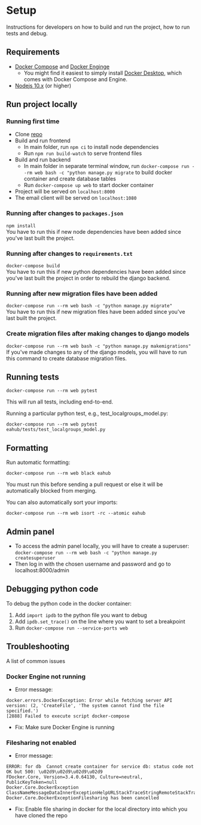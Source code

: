 # Setup  

Instructions for developers on how to build and run the project, how to run tests and debug.    

## Requirements  
- [Docker Compose](https://docs.docker.com/compose/install/)  and [Docker Enginge](https://docs.docker.com/engine/install/)
  - You might find it easiest to simply install [Docker Desktop](https://www.docker.com/products/docker-desktop), which 
    comes with Docker Compose and Engine.  
- [Nodejs 10.x](https://nodejs.org/en/download/) (or higher)     

## Run project locally

### Running first time  
- Clone [repo](https://github.com/rtcharity/eahub.org)  
- Build and run frontend  
  - In main folder, run ```npm ci``` to install node dependencies  
  - Run ```npm run build-watch``` to serve frontend files    
- Build and run backend
  - In main folder in separate terminal window, run ```docker-compose run --rm web bash -c "python manage.py migrate``` 
    to build docker container and create database tables  
  - Run ```docker-compose up web``` to start docker container  
- Project will be served on ```localhost:8000```  
- The email client will be served on ```localhost:1080```  

### Running after changes to ```packages.json```  
```npm install```  
You have to run this if new node dependencies have been added since you've last built the project.  

### Running after changes to ```requirements.txt```  
```docker-compose build```  
You have to run this if new python dependencies have been added since you've last built the project in order to rebuild 
the django backend.    

### Running after new migration files have been added     
```docker-compose run --rm web bash -c "python manage.py migrate"```  
You have to run this if new migration files have been added since you've last built the project.  

### Create migration files after making changes to django models  
```docker-compose run --rm web bash -c "python manage.py makemigrations"```  
If you've made changes to any of the django models, you will have to run this command to create database migration files.  


## Running tests  
```
docker-compose run --rm web pytest  
```
This will run all tests, including end-to-end.  

Running a particular python test, e.g., test_localgroups_model.py:  
```
docker-compose run --rm web pytest eahub/tests/test_localgroups_model.py
```  

## Formatting  
Run automatic formatting:  
```
docker-compose run --rm web black eahub
```
You must run this before sending a pull request or else it will be automatically blocked from merging.

You can also automatically sort your imports:
```
docker-compose run --rm web isort -rc --atomic eahub
```


## Admin panel  
- To access the admin panel locally, you will have to create a superuser: ```docker-compose run --rm web bash -c "python manage.py createsuperuser```  
- Then log in with the chosen username and password and go to localhost:8000/admin  

## Debugging python code  

To debug the python code in the docker container:  
1) Add ```import ipdb``` to the python file you want to debug
2) Add ```ipdb.set_trace()``` on the line where you want to set a breakpoint  
3) Run ```docker-compose run --service-ports web```  

## Troubleshooting  

A list of common issues  

### Docker Engine not running    
* Error message:
```
docker.errors.DockerException: Error while fetching server API version: (2, 'CreateFile', 'The system cannot find the file specified.')
[2888] Failed to execute script docker-compose
```
* Fix: Make sure Docker Engine is running  

### Filesharing not enabled  
* Error message:  
```
ERROR: for db  Cannot create container for service db: status code not OK but 500: \u02d9\u02d9\u02d9\u02d9
FDocker.Core, Version=3.4.0.64130, Culture=neutral, PublicKeyToken=null
Docker.Core.DockerException ClassNameMessageDataInnerExceptionHelpURLStackTraceStringRemoteStackTraceStringRemoteStackIndexExceptionMethodHRWatsonBucketsSystem.Collections.IDictionarySystem.Exception
Docker.Core.DockerExceptionFilesharing has been cancelled    
```  
* Fix: Enable file sharing in docker for the local directory into which you have cloned the repo  

   
